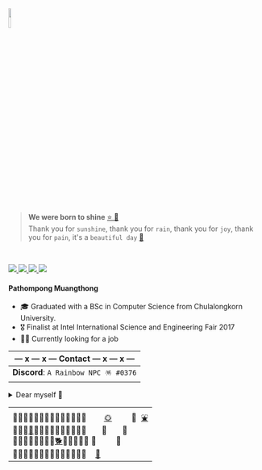 <img align="left" src="https://i.pinimg.com/originals/c3/fe/1a/c3fe1addb7c1df50f7e5ba2d6b53426f.gif" width="10%"/> 

<br clear="left"/>

> **We were born to shine**  [⭐ 🌠](https://www.youtube.com/watch?v=TdU1vhLK9HM) <br />
> Thank you for `sunshine`, thank you for `rain`, thank you for `joy`, thank you for `pain`, it's a `beautiful day` [🌻](https://www.youtube.com/watch?v=Rdi8xopFykw&list=RDRdi8xopFykw&start_radio=1) <br/>

<br/>

<p align="left">

<a href="https://dustyblu3.notion.site/My-Portfolio-c76c79ee12514ed7a7748975d1ab7272">
    <img src="https://img.shields.io/badge/Website-Portfolio-red?style=square">
</a>  
<a href="https://docs.google.com/document/d/1gix3a8Wf0JxP8RF_xQbuj1wKmJW0cLL5U9Da-JrFz4E/edit?usp=sharing">
    <img src="https://img.shields.io/badge/-Resume-blue?style=square&logo=google&logoColor=white">
</a>  
<a href="https://www.linkedin.com/in/pathompong-muangthong/">
    <img src="https://img.shields.io/badge/-LinkedIn-blue?style=square&logo=linkedin">
</a>
<a href="mailto:pathompong.workspace@gmail.com">
    <img src="https://img.shields.io/badge/-Email-red?style=square&logo=gmail&logoColor=white">
</a>

#### **Pathompong Muangthong**
- 🎓 Graduated with a BSc in Computer Science from Chulalongkorn University.
- 🎖 Finalist at Intel International Science and Engineering Fair 2017
- 🧑‍💻 Currently looking for a job

|— x — x —  Contact  — x — x —|
|---|
|**Discord**: ```A Rainbow NPC 🪅 #0376``` <br/> |

<details> 
    <summary>Dear myself 💌</summary>
> If u r feeling sad or having a bad day 😥 this is not the end, this is not ur life supposed to be 😔 we can do it together, you and me 💕 all you need to do is nothing- just relax and forget things that bother you 🐾 let it flow through 🙂
here the flower for you, not just a flower but a garden of flowers! 🌞 from me, yourself 😊
</details>
    
<table>
<tr>
    <td>🌻🌻🌻🌼🌼🌷🌷🌷🌻🌻🌻🌼🌼🌷 &nbsp; &nbsp; &nbsp; &nbsp;<a href="https://www.youtube.com/watch?v=PppkNH3bKV4">🌞</a> &nbsp; &nbsp; &nbsp; &nbsp; 🐾 &nbsp;<a href="https://www.youtube.com/watch?v=-rYjfciwWGk">⛲</a> <br> 🌼🌼🌷<a href="https://www.youtube.com/watch?v=DtVfKxRRT_E">🐝</a>🌷🌼🌹🌹🌹🌺🌺🌻🌻🌷 &nbsp; &nbsp; &nbsp; 🐾 &nbsp; &nbsp; &nbsp; 🐾 <br> 🌻🌻🌻🌻🌻🌼🌼🌷<a href="https://www.youtube.com/watch?v=W6-Oou4CZwc&t=1s">🐕</a>🌷🌷🌻🌻🌹 🐾 &nbsp; &nbsp; &nbsp; &nbsp; 🐾 <br> 🌷🌷🌷🌹🌹🌹🌹🌹🌹🌼🌼🌼🌼🌼 &nbsp; &nbsp;<a href="https://www.youtube.com/watch?v=C6tGtH47iQ0">🌈</a><br></td>
</tr>
</table>

<!--
[✚](https://www.youtube.com/watch?v=95Id8XdUegE)

## My Links ;ppp 😛
  * [LinkedIn](https://www.linkedin.com/in/pathompong-muangthong-059537200/)
  * [Kaggle](https://www.kaggle.com/pathompongmuangthong)

<details>
  <summary>My Personal Bookmarks :q</summary>
 
  * [Habitica](https://habitica.com/)
  * [Notion](https://www.notion.so/)
 
</details>
-->

<!--
**p4zaa/p4zaa** is a ✨ _special_ ✨ repository because its `README.md` (this file) appears on your GitHub profile.

Here are some ideas to get you started:

- 🔭 I’m currently working on ...
- 🌱 I’m currently learning ...
- 👯 I’m looking to collaborate on ...
- 🤔 I’m looking for help with ...
- 💬 Ask me about ...
- 📫 How to reach me: ...
- 😄 Pronouns: ...
- ⚡ Fun fact: ...
-->
